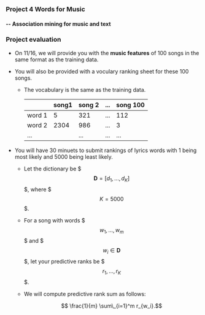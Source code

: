 ### Project 4 Words for Music
#### -- Association mining for music and text

### Project evaluation 

+ On 11/16, we will provide you with the **music features** of 100 songs in the same format as the training data.
+ You will also be provided with a voculary ranking sheet for these 100 songs. 
	+ The vocabulary is the same as the training data. 

		|   |song1|song 2| ...   |song 100|
		|---|---|---|---|---|
		|word 1| 5  |321|...|112|
		|word 2| 2304|986|...|3|
		|...   |   | ...  |...|...|

+ You will have 30 minuets to submit rankings of lyrics words with 1 being most likely and 5000 being least likely. 
	+ Let the dictionary be $$$\mathbf{D}=[d_1, ..., d_K]$$$, where $$$K=5000$$$.
	+ For a song with words $$$w_1, ..., w_m$$$ and $$$w_i \in \mathbf{D}$$$, let your predictive ranks be $$$r_1, ..., r_K$$$.
	+ We will compute predictive rank sum as follows:
	
		$$ \frac{1}{m} \sum\_{i=1}^m r_{w_i}.$$